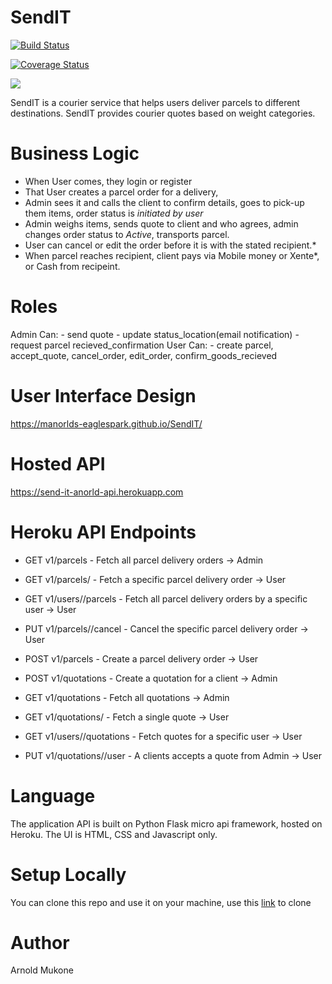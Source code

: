 # SendIT   
[![Build Status](https://travis-ci.org/Manorlds-Eaglespark/SendIT.svg?branch=api)](https://travis-ci.org/Manorlds-Eaglespark/SendIT)  

[![Coverage Status](https://coveralls.io/repos/github/Manorlds-Eaglespark/SendIT/badge.svg?branch=api)](https://coveralls.io/github/Manorlds-Eaglespark/SendIT?branch=api)

<a href="https://codeclimate.com/github/Manorlds-Eaglespark/SendIT/maintainability"><img src="https://api.codeclimate.com/v1/badges/6e809a652b8b095e970b/maintainability" /></a>

SendIT is a courier service that helps users deliver parcels to different destinations. SendIT provides courier quotes based on weight categories. 

# Business Logic
- When User comes, they login or register
- That User creates a parcel order for a delivery,
- Admin sees it and calls the client to confirm details, goes to pick-up them items, order status is *initiated by user*
- Admin weighs items, sends quote to client and who agrees, admin changes order status to *Active*, transports parcel.
- User can cancel or edit the order before it is with the stated recipient.*
- When parcel reaches recipient, client pays via Mobile money or Xente*, or Cash from recipeint.

# Roles
Admin Can:
		- send quote - update status_location(email notification) - request parcel recieved_confirmation
User Can:
		- create parcel, accept_quote, cancel_order, edit_order, confirm_goods_recieved

# User Interface Design
https://manorlds-eaglespark.github.io/SendIT/

# Hosted API
https://send-it-anorld-api.herokuapp.com

# Heroku API Endpoints
- GET v1/parcels       - Fetch all parcel delivery orders -> Admin

- GET v1/parcels/<parcelId>       - Fetch a specific parcel delivery order -> User
	
- GET v1/users/<userId>/parcels       - Fetch all parcel delivery orders by a specific user -> User
	
- PUT v1/parcels/<parcelId>/cancel       - Cancel the specific parcel delivery order -> User
	
- POST v1/parcels       - Create a parcel delivery order -> User

- POST v1/quotations      - Create a quotation for a client -> Admin

- GET v1/quotations       - Fetch all quotations -> Admin

- GET v1/quotations/<quoteId>       - Fetch a single quote -> User
	
- GET v1/users/<userId>/quotations       - Fetch quotes for a specific user -> User
	
- PUT v1/quotations/<userId>/user      - A clients accepts a quote from Admin  -> User

# Language
The application API is built on Python Flask micro api framework, hosted on Heroku. The UI is HTML, CSS and Javascript only.

# Setup Locally
You can clone this repo and use it on your machine, use this [link](https://github.com/Manorlds-Eaglespark/SendIT.git) to clone

# Author
Arnold Mukone
